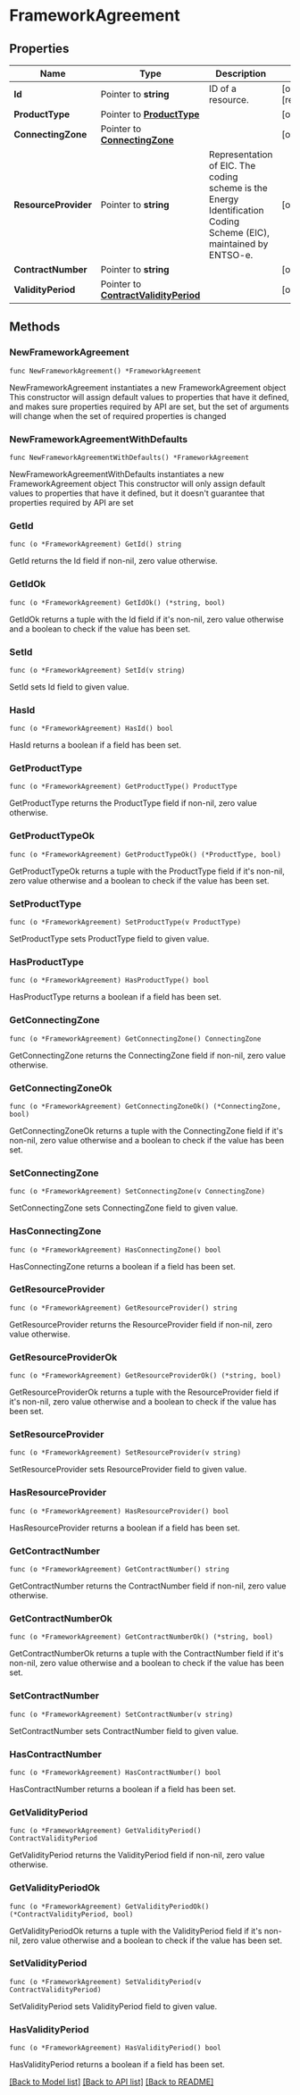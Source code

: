# FrameworkAgreement

## Properties

Name | Type | Description | Notes
------------ | ------------- | ------------- | -------------
**Id** | Pointer to **string** | ID of a resource. | [optional] [readonly] 
**ProductType** | Pointer to [**ProductType**](ProductType.md) |  | [optional] 
**ConnectingZone** | Pointer to [**ConnectingZone**](ConnectingZone.md) |  | [optional] 
**ResourceProvider** | Pointer to **string** | Representation of EIC. The coding scheme is the Energy Identification Coding Scheme (EIC), maintained by ENTSO-e. | [optional] 
**ContractNumber** | Pointer to **string** |  | [optional] 
**ValidityPeriod** | Pointer to [**ContractValidityPeriod**](ContractValidityPeriod.md) |  | [optional] 

## Methods

### NewFrameworkAgreement

`func NewFrameworkAgreement() *FrameworkAgreement`

NewFrameworkAgreement instantiates a new FrameworkAgreement object
This constructor will assign default values to properties that have it defined,
and makes sure properties required by API are set, but the set of arguments
will change when the set of required properties is changed

### NewFrameworkAgreementWithDefaults

`func NewFrameworkAgreementWithDefaults() *FrameworkAgreement`

NewFrameworkAgreementWithDefaults instantiates a new FrameworkAgreement object
This constructor will only assign default values to properties that have it defined,
but it doesn't guarantee that properties required by API are set

### GetId

`func (o *FrameworkAgreement) GetId() string`

GetId returns the Id field if non-nil, zero value otherwise.

### GetIdOk

`func (o *FrameworkAgreement) GetIdOk() (*string, bool)`

GetIdOk returns a tuple with the Id field if it's non-nil, zero value otherwise
and a boolean to check if the value has been set.

### SetId

`func (o *FrameworkAgreement) SetId(v string)`

SetId sets Id field to given value.

### HasId

`func (o *FrameworkAgreement) HasId() bool`

HasId returns a boolean if a field has been set.

### GetProductType

`func (o *FrameworkAgreement) GetProductType() ProductType`

GetProductType returns the ProductType field if non-nil, zero value otherwise.

### GetProductTypeOk

`func (o *FrameworkAgreement) GetProductTypeOk() (*ProductType, bool)`

GetProductTypeOk returns a tuple with the ProductType field if it's non-nil, zero value otherwise
and a boolean to check if the value has been set.

### SetProductType

`func (o *FrameworkAgreement) SetProductType(v ProductType)`

SetProductType sets ProductType field to given value.

### HasProductType

`func (o *FrameworkAgreement) HasProductType() bool`

HasProductType returns a boolean if a field has been set.

### GetConnectingZone

`func (o *FrameworkAgreement) GetConnectingZone() ConnectingZone`

GetConnectingZone returns the ConnectingZone field if non-nil, zero value otherwise.

### GetConnectingZoneOk

`func (o *FrameworkAgreement) GetConnectingZoneOk() (*ConnectingZone, bool)`

GetConnectingZoneOk returns a tuple with the ConnectingZone field if it's non-nil, zero value otherwise
and a boolean to check if the value has been set.

### SetConnectingZone

`func (o *FrameworkAgreement) SetConnectingZone(v ConnectingZone)`

SetConnectingZone sets ConnectingZone field to given value.

### HasConnectingZone

`func (o *FrameworkAgreement) HasConnectingZone() bool`

HasConnectingZone returns a boolean if a field has been set.

### GetResourceProvider

`func (o *FrameworkAgreement) GetResourceProvider() string`

GetResourceProvider returns the ResourceProvider field if non-nil, zero value otherwise.

### GetResourceProviderOk

`func (o *FrameworkAgreement) GetResourceProviderOk() (*string, bool)`

GetResourceProviderOk returns a tuple with the ResourceProvider field if it's non-nil, zero value otherwise
and a boolean to check if the value has been set.

### SetResourceProvider

`func (o *FrameworkAgreement) SetResourceProvider(v string)`

SetResourceProvider sets ResourceProvider field to given value.

### HasResourceProvider

`func (o *FrameworkAgreement) HasResourceProvider() bool`

HasResourceProvider returns a boolean if a field has been set.

### GetContractNumber

`func (o *FrameworkAgreement) GetContractNumber() string`

GetContractNumber returns the ContractNumber field if non-nil, zero value otherwise.

### GetContractNumberOk

`func (o *FrameworkAgreement) GetContractNumberOk() (*string, bool)`

GetContractNumberOk returns a tuple with the ContractNumber field if it's non-nil, zero value otherwise
and a boolean to check if the value has been set.

### SetContractNumber

`func (o *FrameworkAgreement) SetContractNumber(v string)`

SetContractNumber sets ContractNumber field to given value.

### HasContractNumber

`func (o *FrameworkAgreement) HasContractNumber() bool`

HasContractNumber returns a boolean if a field has been set.

### GetValidityPeriod

`func (o *FrameworkAgreement) GetValidityPeriod() ContractValidityPeriod`

GetValidityPeriod returns the ValidityPeriod field if non-nil, zero value otherwise.

### GetValidityPeriodOk

`func (o *FrameworkAgreement) GetValidityPeriodOk() (*ContractValidityPeriod, bool)`

GetValidityPeriodOk returns a tuple with the ValidityPeriod field if it's non-nil, zero value otherwise
and a boolean to check if the value has been set.

### SetValidityPeriod

`func (o *FrameworkAgreement) SetValidityPeriod(v ContractValidityPeriod)`

SetValidityPeriod sets ValidityPeriod field to given value.

### HasValidityPeriod

`func (o *FrameworkAgreement) HasValidityPeriod() bool`

HasValidityPeriod returns a boolean if a field has been set.


[[Back to Model list]](../README.md#documentation-for-models) [[Back to API list]](../README.md#documentation-for-api-endpoints) [[Back to README]](../README.md)


